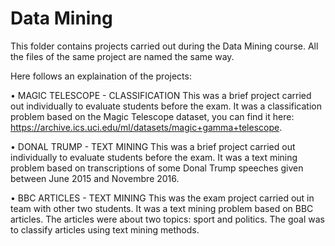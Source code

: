 # Data Mining
This folder contains projects carried out during the Data Mining course.
All the files of the same project are named the same way. 

Here follows an explaination of the projects:

• MAGIC TELESCOPE - CLASSIFICATION
This was a brief project carried out individually to evaluate students before the exam. 
It was a classification problem based on the Magic Telescope dataset, you can find it here: https://archive.ics.uci.edu/ml/datasets/magic+gamma+telescope.

• DONAL TRUMP - TEXT MINING
This was a brief project carried out individually to evaluate students before the exam. 
It was a text mining problem based on transcriptions of some Donal Trump speeches given between June 2015 and Novembre 2016.

• BBC ARTICLES - TEXT MINING
This was the exam project carried out in team with other two students.
It was a text mining problem based on BBC articles. The articles were about two topics: sport and politics. 
The goal was to classify articles using text mining methods.
